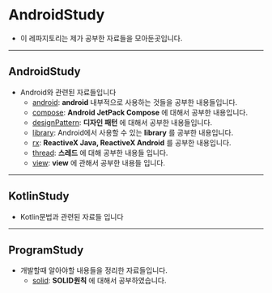 # AndroidStudy
* 이 레파지토리는 제가 공부한 자료들을 모아둔곳입니다.
***
## AndroidStudy
* Android와 관련된 자료들입니다
    * [android](https://github.com/jaewonkim1468/AndroidStudy/tree/master/AndroidStudy/android): __android__ 내부적으로 사용하는 것들을 공부한 내용들입니다.
    * [compose](https://github.com/jaewonkim1468/AndroidStudy/tree/master/AndroidStudy/compose): __Android JetPack Compose__ 에 대해서 공부한 내용입니다.
    * [designPattern](https://github.com/jaewonkim1468/AndroidStudy/tree/master/AndroidStudy/designPattern): __디자인 패턴__ 에 대해서 공부한 내용들입니다.
    * [library](https://github.com/jaewonkim1468/AndroidStudy/tree/master/AndroidStudy/library): Android에서 사용할 수 있는 __library__ 를 공부한 내용입니다.
    * [rx](https://github.com/jaewonkim1468/AndroidStudy/tree/master/AndroidStudy/rx): __ReactiveX Java, ReactiveX Android__ 를 공부한 내용입니다.
    * [thread](https://github.com/jaewonkim1468/AndroidStudy/tree/master/AndroidStudy/thread):  __스레드__  에 대해 공부한 내용들 입니다.
    * [view](https://github.com/jaewonkim1468/AndroidStudy/tree/master/AndroidStudy/view):  __view__  에 관해서 공부한 내용들 입니다.
***
## KotlinStudy
* Kotlin문법과 관련된 자료들 입니다
***

## ProgramStudy
* 개발할때 알아야할 내용들을 정리한 자료들입니다.
    * [solid](https://github.com/jaewonkim1468/AndroidStudy/tree/master/ProgramStudy/SOLID): __SOLID원칙__ 에 대해서 공부하였습니다.
    
